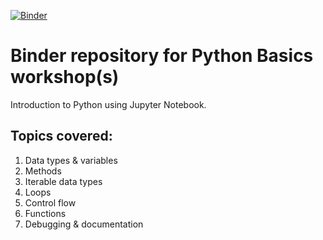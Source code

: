 [![Binder](https://mybinder.org/badge_logo.svg)](https://mybinder.org/v2/gh/jhupiterz/python_basics/master?labpath=python_101_livecode.ipynb)

# Binder repository for Python Basics workshop(s)

Introduction to Python using Jupyter Notebook.

## Topics covered:
1. Data types & variables
2. Methods
3. Iterable data types
4. Loops
5. Control flow
6. Functions
7. Debugging & documentation




